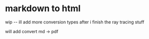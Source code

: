 # markdown to html

wip -- ill add more conversion types after i finish the ray tracing stuff

will add convert md -> pdf
